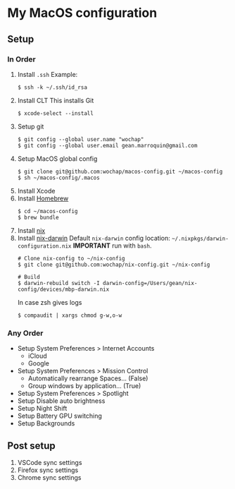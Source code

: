 # My MacOS configuration

## Setup

### In Order

1. Install `.ssh`
    Example:
    ```
    $ ssh -k ~/.ssh/id_rsa
    ```
1. Install CLT
    This installs Git
    ```
    $ xcode-select --install
    ```
1. Setup git
    ```
    $ git config --global user.name "wochap"
    $ git config --global user.email gean.marroquin@gmail.com
    ```
1. Setup MacOS global config
    ```
    $ git clone git@github.com:wochap/macos-config.git ~/macos-config
    $ sh ~/macos-config/.macos
    ```
1. Install Xcode
1. Install [Homebrew](https://brew.sh)
    ```
    $ cd ~/macos-config
    $ brew bundle
    ```
1. Install [nix](https://nixos.org/download.html)
1. Install [nix-darwin](https://github.com/LnL7/nix-darwin)
    Default `nix-darwin` config location: `~/.nixpkgs/darwin-configuration.nix`
    **IMPORTANT** run with `bash`.
    ```
    # Clone nix-config to ~/nix-config
    $ git clone git@github.com:wochap/nix-config.git ~/nix-config

    # Build
    $ darwin-rebuild switch -I darwin-config=/Users/gean/nix-config/devices/mbp-darwin.nix
    ```
    In case zsh gives logs
    ```
    $ compaudit | xargs chmod g-w,o-w
    ```

### Any Order

* Setup System Preferences > Internet Accounts
  - iCloud
  - Google
* Setup System Preferences > Mission Control
  - Automatically rearrange Spaces... (False)
  - Group windows by application... (True)
* Setup System Preferences >  Spotlight
* Setup Disable auto brightness
* Setup Night Shift
* Setup Battery GPU switching
* Setup Backgrounds

## Post setup

1. VSCode sync settings
1. Firefox sync settings
1. Chrome sync settings
